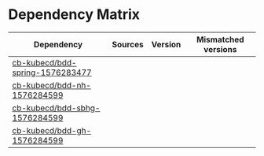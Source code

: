 # Dependency Matrix

Dependency | Sources | Version | Mismatched versions
---------- | ------- | ------- | -------------------
[cb-kubecd/bdd-spring-1576283477](https://github.com/cb-kubecd/bdd-spring-1576283477.git) |  | []() | 
[cb-kubecd/bdd-nh-1576284599](https://github.com/cb-kubecd/bdd-nh-1576284599.git) |  | []() | 
[cb-kubecd/bdd-sbhg-1576284599](https://github.com/cb-kubecd/bdd-sbhg-1576284599.git) |  | []() | 
[cb-kubecd/bdd-gh-1576284599](https://github.com/cb-kubecd/bdd-gh-1576284599.git) |  | []() | 
